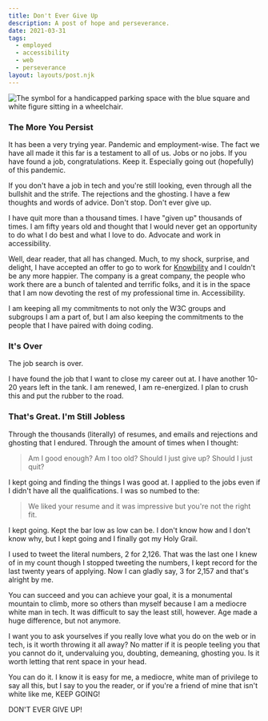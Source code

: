 ```yaml
---
title: Don't Ever Give Up
description: A post of hope and perseverance.
date: 2021-03-31
tags:
  - employed
  - accessibility
  - web
  - perseverance
layout: layouts/post.njk
---
```


![The symbol for a handicapped parking space with the blue square and white figure sitting in a wheelchair.](https://res.cloudinary.com/colabottles/image/upload/v1617229521/images/employed.jpg "Photo by AbsolutVision on Unsplash")

### The More You Persist

It has been a very trying year. Pandemic and employment-wise. The fact we have all made it this far is a testament to all of us. Jobs or no jobs. If you have found a job, congratulations. Keep it. Especially going out (hopefully) of this pandemic.

If you don't have a job in tech and you're still looking, even through all the bullshit and the strife. The rejections and the ghosting. I have a few thoughts and words of advice. Don't stop. Don't ever give up.

I have quit more than a thousand times. I have "given up" thousands of times. I am fifty years old and thought that I would never get an opportunity to do what I do best and what I love to do. Advocate and work in accessibility.

Well, dear reader, that all has changed. Much, to my shock, surprise, and delight, I have accepted an offer to go to work for [Knowbility](https://knowbility.org) and I couldn't be any more happier. The company is a great company, the people who work there are a bunch of talented and terrific folks, and it is in the space that I am now devoting the rest of my professional time in. Accessibility.

I am keeping all my commitments to not only the W3C groups and subgroups I am a part of, but I am also keeping the commitments to the people that I have paired with doing coding.

### It's Over

The job search is over.

I have found the job that I want to close my career out at. I have another 10-20 years left in the tank. I am renewed, I am re-energized. I plan to crush this and put the rubber to the road.

### That's Great. I'm Still Jobless

Through the thousands (literally) of resumes, and emails and rejections and ghosting that I endured. Through the amount of times when I thought:

> Am I good enough? Am I too old? Should I just give up? Should I just quit?

I kept going and finding the things I was good at. I applied to the jobs even if I didn't have all the qualifications. I was so numbed to the:

> We liked your resume and it was impressive but you're not the right fit.

I kept going. Kept the bar low as low can be. I don't know how and I don't know why, but I kept going and I finally got my Holy Grail.

I used to tweet the literal numbers, 2 for 2,126. That was the last one I knew of in my count though I stopped tweeting the numbers, I kept record for the last twenty years of applying. Now I can gladly say, 3 for 2,157 and that's alright by me.

You can succeed and you can achieve your goal, it is a monumental mountain to climb, more so others than myself because I am a mediocre white man in tech. It was difficult to say the least still, however. Age made a huge difference, but not anymore.

I want you to ask yourselves if you really love what you do on the web or in tech, is it worth throwing it all away? No matter if it is people teeling you that you cannot do it, undervaluing you, doubting, demeaning, ghosting you. Is it worth letting that rent space in your head.

You can do it. I know it is easy for me, a mediocre, white man of privilege to say all this, but I say to you the reader, or if you're a friend of mine that isn't white like me, KEEP GOING!

DON'T EVER GIVE UP!
